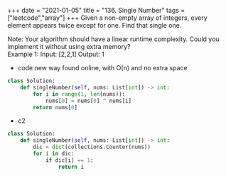 +++
date = "2021-01-05"
title = "136. Single Number"
tags = ["leetcode","array"]
+++
Given a non-empty array of integers, every element appears twice except for one. Find that single one.

Note:
Your algorithm should have a linear runtime complexity. Could you implement it without using extra memory?  
Example 1:
Input: [2,2,1] Output: 1

- code new way found online, with O(n) and no extra space
```python
class Solution:
    def singleNumber(self, nums: List[int]) -> int:
        for i in range(1, len(nums)):
            nums[0] = nums[0] ^ nums[i]
        return nums[0]
```
- c2
```python
class Solution:
    def singleNumber(self, nums: List[int]) -> int:
        dic = dict(collections.Counter(nums))
        for i in dic:
            if dic[i] == 1:
                return i
```


